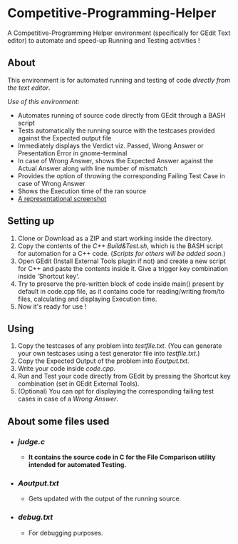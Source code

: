 # Competitive-Programming-Helper
A Competitive-Programming Helper environment (specifically for GEdit Text editor) to automate and speed-up Running and Testing activities !
## About
This environment is for automated running and testing of code _directly from the text editor_.

_Use of this environment:_
* Automates running of source code directly from GEdit through a BASH script
* Tests automatically the running source with the testcases provided against the Expected output file
* Immediately displays the Verdict viz. Passed, Wrong Answer or Presentation Error in gnome-terminal
* In case of Wrong Answer, shows the Expected Answer against the Actual Answer along with line number of mismatch 
* Provides the option of throwing the corresponding Failing Test Case in case of Wrong Answer
* Shows the Execution time of the ran source
* [A representational screenshot](https://www.dropbox.com/s/g5yqmbucb4hguvg/testing.png?dl=0)
## Setting up
1. Clone or Download as a ZIP and start working inside the directory.
2. Copy the contents of the _C++ Build&Test.sh_, which is the BASH script for automation for a C++ code. (_Scripts for others will be added soon._)
3. Open GEdit (Install External Tools plugin if not) and create a new script for C++ and paste the contents inside it. Give a trigger key combination inside 'Shortcut key'.
4. Try to preserve the pre-written block of code inside main() present by default in code.cpp file, as it contains code for reading/writing from/to files, calculating and displaying Execution time.
5. Now it's ready for use !
## Using
1. Copy the testcases of any problem into _testfile.txt_. (You can generate your own testcases using a test generator file into _testfile.txt_.)
2. Copy the Expected Output of the problem into _Eoutput.txt_.
3. Write your code inside _code.cpp_.
4. Run and Test your code directly from GEdit by pressing the Shortcut key combination (set in GEdit External Tools).
5. (Optional) You can opt for displaying the corresponding failing test cases in case of a _Wrong Answer_.
## About some files used
   * ### _judge.c_
     - **It contains the source code in C for the File Comparison utility intended for automated Testing.**
   * ### _Aoutput.txt_
     - Gets updated with the output of the running source.
   * ### _debug.txt_
     - For debugging purposes.
